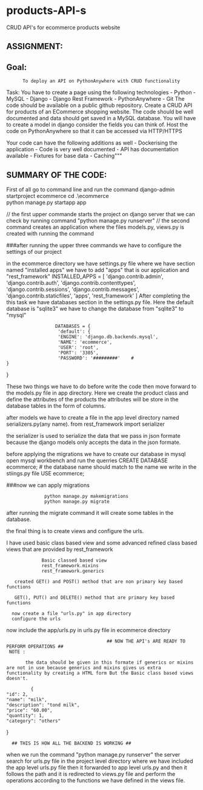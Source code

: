 # products-API-s
CRUD API's for ecommerce products website

## ASSIGNMENT: 

## Goal:
          To deploy an API on PythonAnywhere with CRUD functionality
Task:
          You have to create a page using the following technologies
         - Python
         - MySQL
         - Django
         - Django Rest Framework
         - PythonAnywhere
         - Git
The code should be available on a public github repository.
Create a CRUD API for products of an ECommerce shopping website.
The code should be well documented and data should get saved in a MySQL database.
You will have to create a model in django consider the fields you can think of.
Host the code on PythonAnywhere so that it can be accessed via HTTP/HTTPS

Your code can have the following additions as well
          - Dockerising the application
          - Code is very well documented
          - API has documentation available
          - Fixtures for base data
          - Caching"""
          
          
          




## SUMMARY OF THE CODE:

First of all go to command line and run the command
              django-admin startproject ecommerce
              cd .\ecommerce\
              python manage.py startapp app

// the first upper commande starts the project on django server that we can check by running command "python manage.py runserver"
// the second command creates an application where the files models.py, views.py is created with running the command

###after running the upper three commands we have to configure the settings of our project

in the ecommerce directory we have settings.py file where we have section named "installed apps" we have to add "apps" that is our application and "rest_framework"
                INSTALLED_APPS = [
                        'django.contrib.admin',
                        'django.contrib.auth',
                        'django.contrib.contenttypes',
                        'django.contrib.sessions',
                        'django.contrib.messages',
                        'django.contrib.staticfiles',
                        'apps',
                        'rest_framework'
    ]
 After completing the this task we have databases section in the settings.py file. Here the default database is "sqlite3"
 we have to change the database from "sqlite3" to "mysql"
                      
                      DATABASES = {
                       'default': {
                       'ENGINE': 'django.db.backends.mysql',
                       'NAME': 'ecommerce',
                       'USER': 'root',
                       'PORT': '3305',
                       'PASSWORD': '#########'    #
    }
}

 These two things we have to do before write the code then move forward to the models.py file in app directory.
       Here we create the product class and define the attributes of the products
       the attributes will be store in the database tables in the form of columns.
       
 after models we have to create a file in the app level directory named serializers.py(any name).
 from rest_framework import serializer
 
 the serializer is used to serialize the data that we pass in json formate because the django models only accepts the data in the json formate.
 
 before applying the migrations we have to create our database in mysql 
                  open mysql workbench   and run the querries
                      CREATE DATABASE ecommerce;            # the database name should match to the name we write in the stiings.py file
                      USE ecommerce;
 
 ###now we can apply migrations
 
                  python manage.py makemigrations
                  python manage.py migrate
                  
after running the migrate command it will create some tables in the database.

the final thing is to create views and configure the urls.

I have used basic class based view and some advanced refined class based views that are provided by rest_framework 
                 
                 Basic classed based view
                 rest_framework.mixins
                 rest_framework.generics
                 
       created GET() and POST() method that are non primary key based functions
       
       GET(), PUT() and DELETE() method that are primary key based functions
       
      now create a file "urls.py" in app directory
      configure the urls
      
  now include the app/urls.py in urls.py file in ecommerce directory
  
                                         ## NOW THE API's ARE READY TO PERFORM OPERATIONS ##
     NOTE :
     
           the data should be given in this formate if generics or mixins are not in use because generics and mixins gives us extra functionality by creating a HTML form But the Basic class based views doesn't.
             
             {
    "id": 2,
    "name": "milk",
    "description": "tond milk",
    "price": "60.00",
    "quantity": 1,
    "category": "others"
}
                                         
      
      
      
      ## THIS IS HOW ALL THE BACKEND IS WORKING ##
      
 when we run the command "python manage.py runserver" 
    the server search for urls.py file in the project level directory where we have included the app level urls.py file 
    then it forwarded to app level urls.py and then it follows the path and it is redirected to views.py file and perform the 
    operations according to the functions we have defined in the views file.
